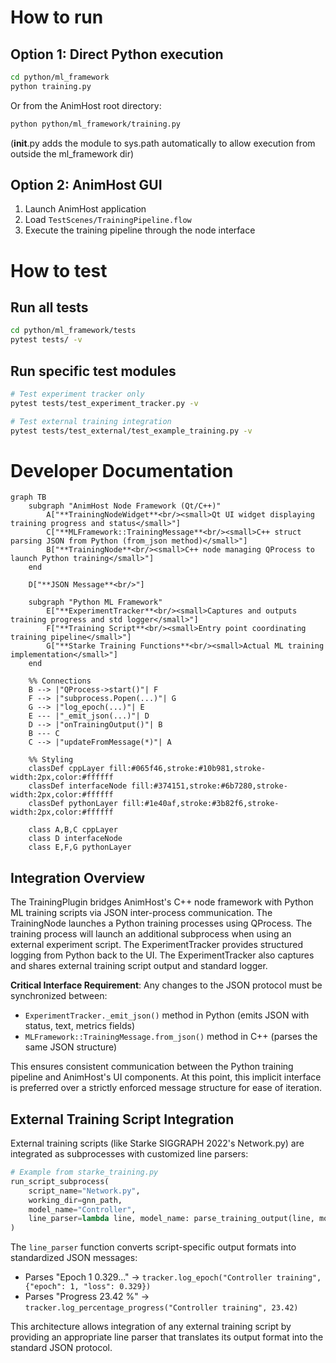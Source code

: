 # How to run

## Option 1: Direct Python execution
```bash
cd python/ml_framework
python training.py
```

Or from the AnimHost root directory:
```bash
python python/ml_framework/training.py
```
(__init__.py adds the module to sys.path automatically to allow execution from outside the ml_framework dir)

## Option 2: AnimHost GUI
1. Launch AnimHost application
2. Load `TestScenes/TrainingPipeline.flow`
3. Execute the training pipeline through the node interface

# How to test

## Run all tests
```bash
cd python/ml_framework/tests
pytest tests/ -v
```

## Run specific test modules
```bash
# Test experiment tracker only
pytest tests/test_experiment_tracker.py -v

# Test external training integration
pytest tests/test_external/test_example_training.py -v
```

# Developer Documentation

```mermaid
graph TB
    subgraph "AnimHost Node Framework (Qt/C++)"
        A["**TrainingNodeWidget**<br/><small>Qt UI widget displaying training progress and status</small>"]
        C["**MLFramework::TrainingMessage**<br/><small>C++ struct parsing JSON from Python (from_json method)</small>"]
        B["**TrainingNode**<br/><small>C++ node managing QProcess to launch Python training</small>"]
    end

    D["**JSON Message**<br/>"]

    subgraph "Python ML Framework"
        E["**ExperimentTracker**<br/><small>Captures and outputs training progress and std logger</small>"]
        F["**Training Script**<br/><small>Entry point coordinating training pipeline</small>"]
        G["**Starke Training Functions**<br/><small>Actual ML training implementation</small>"]
    end
    
    %% Connections
    B --> |"QProcess->start()"| F
    F --> |"subprocess.Popen(...)"| G
    G --> |"log_epoch(...)"| E
    E --- |"_emit_json(...)"| D
    D --> |"onTrainingOutput()"| B
    B --- C
    C --> |"updateFromMessage(*)"| A
    
    %% Styling
    classDef cppLayer fill:#065f46,stroke:#10b981,stroke-width:2px,color:#ffffff
    classDef interfaceNode fill:#374151,stroke:#6b7280,stroke-width:2px,color:#ffffff
    classDef pythonLayer fill:#1e40af,stroke:#3b82f6,stroke-width:2px,color:#ffffff
    
    class A,B,C cppLayer
    class D interfaceNode
    class E,F,G pythonLayer
```

## Integration Overview

The TrainingPlugin bridges AnimHost's C++ node framework with Python ML training scripts via JSON inter-process communication. The TrainingNode launches a Python training processes using QProcess. The training process will launch an additional subprocess when using an external experiment script. The ExperimentTracker provides structured logging from Python back to the UI. The ExperimentTracker also captures and shares external training script output and standard logger.

**Critical Interface Requirement**: Any changes to the JSON protocol must be synchronized between:
- `ExperimentTracker._emit_json()` method in Python (emits JSON with status, text, metrics fields)
- `MLFramework::TrainingMessage.from_json()` method in C++ (parses the same JSON structure)

This ensures consistent communication between the Python training pipeline and AnimHost's UI components. At this point, this implicit interface is preferred over a strictly enforced message structure for ease of iteration.

## External Training Script Integration

External training scripts (like Starke SIGGRAPH 2022's Network.py) are integrated as subprocesses with customized line parsers:

```python
# Example from starke_training.py
run_script_subprocess(
    script_name="Network.py",
    working_dir=gnn_path,
    model_name="Controller", 
    line_parser=lambda line, model_name: parse_training_output(line, model_name, tracker)
)
```

The `line_parser` function converts script-specific output formats into standardized JSON messages:
- Parses "Epoch 1 0.329..." → `tracker.log_epoch("Controller training", {"epoch": 1, "loss": 0.329})`
- Parses "Progress 23.42 %" → `tracker.log_percentage_progress("Controller training", 23.42)`

This architecture allows integration of any external training script by providing an appropriate line parser that translates its output format into the standard JSON protocol.